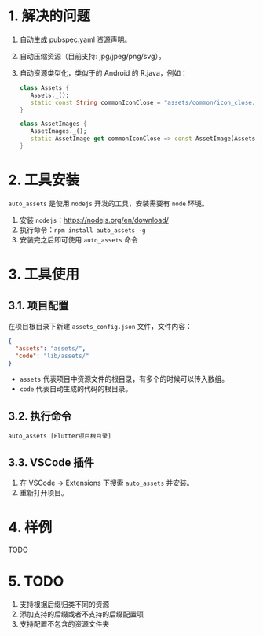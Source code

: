 # 1. 解决的问题

1. 自动生成 pubspec.yaml 资源声明。
2. 自动压缩资源（目前支持: jpg/jpeg/png/svg）。
3. 自动资源类型化，类似于的 Android 的 R.java，例如：

   ```dart
   class Assets {
      Assets._();
      static const String commonIconClose = "assets/common/icon_close.png";
   }

   class AssetImages {
      AssetImages._();
      static AssetImage get commonIconClose => const AssetImage(Assets.commonIconClose);
   }
   ```

# 2. 工具安装

`auto_assets` 是使用 `nodejs` 开发的工具，安装需要有 `node` 环境。

1. 安装 `nodejs`：https://nodejs.org/en/download/
2. 执行命令：`npm install auto_assets -g`
3. 安装完之后即可使用 `auto_assets` 命令

# 3. 工具使用

## 3.1. 项目配置

在项目根目录下新建 `assets_config.json` 文件，文件内容：

```json
{
  "assets": "assets/",
  "code": "lib/assets/"
}
```

- `assets` 代表项目中资源文件的根目录，有多个的时候可以传入数组。
- `code` 代表自动生成的代码的根目录。

## 3.2. 执行命令

```shell
auto_assets [Flutter项目根目录]
```

## 3.3. VSCode 插件

1. 在 VSCode -> Extensions 下搜索 `auto_assets` 并安装。
2. 重新打开项目。

# 4. 样例

TODO

# 5. TODO

1. 支持根据后缀归类不同的资源
2. 添加支持的后缀或者不支持的后缀配置项
3. 支持配置不包含的资源文件夹